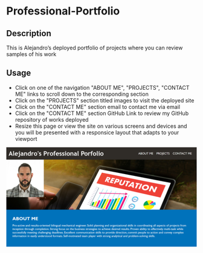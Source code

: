 # Professional-Portfolio

## Description

This is Alejandro’s deployed portfolio of projects where you can review samples of his work 

## Usage 

- Click on one of the navigation "ABOUT ME", "PROJECTS", "CONTACT ME" links to scroll down to the corresponding section
- Click on the "PROJECTS" section titled images to visit the deployed site
- Click on the "CONTACT ME" section email to contact me via email
- Click on the "CONTACT ME" section GitHub Link to review my GitHub repository of works deployed
- Resize this page or view the site on various screens and devices and you will be presented with a responsice layout that adapts to your viewport

<!-- Follow [Link](https://z20axa.github.io/Portfolio_screenshot/) -->

![Repo SreenShot](/assets/images/Portfolio_screenshot.png "Repo Screen Shot")
